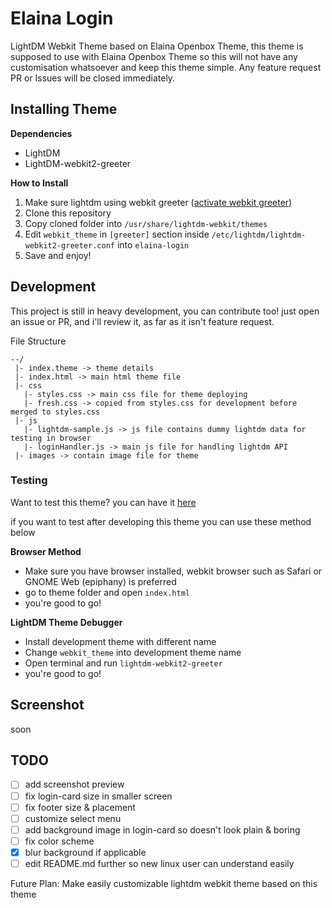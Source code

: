 # Elaina Login
LightDM Webkit Theme based on Elaina Openbox Theme, this theme is supposed to use with Elaina Openbox Theme so this will not have any customisation whatsoever and keep this theme simple.
Any feature request PR or Issues will be closed immediately.


## Installing Theme
**Dependencies**
- LightDM
- LightDM-webkit2-greeter

**How to Install**
1. Make sure lightdm using webkit greeter ([activate webkit greeter](https://wiki.archlinux.org/index.php/LightDM#Greeter))
2. Clone this repository
3. Copy cloned folder into `/usr/share/lightdm-webkit/themes`
4. Edit `webkit_theme` in `[greeter]` section inside `/etc/lightdm/lightdm-webkit2-greeter.conf` into `elaina-login`
5. Save and enjoy!

## Development
This project is still in heavy development, you can contribute too! just open an issue or PR, and i'll review it, as far as it isn't feature request.

File Structure
```
--/
 |- index.theme -> theme details
 |- index.html -> main html theme file
 |- css
   |- styles.css -> main css file for theme deploying
   |- fresh.css -> copied from styles.css for development before merged to styles.css
 |- js
   |- lightdm-sample.js -> js file contains dummy lightdm data for testing in browser
   |- loginHandler.js -> main js file for handling lightdm API
 |- images -> contain image file for theme
```

### Testing 
Want to test this theme? you can have it [here](https://mciicrw.github.io/elaina-login)

if you want to test after developing this theme you can use these method below

**Browser Method**
- Make sure you have browser installed, webkit browser such as Safari or GNOME Web (epiphany) is preferred
- go to theme folder and open `index.html`
- you're good to go!

**LightDM Theme Debugger**
- Install development theme with different name
- Change `webkit_theme` into development theme name
- Open terminal and run `lightdm-webkit2-greeter`
- you're good to go!

## Screenshot
soon

## TODO
- [ ] add screenshot preview
- [ ] fix login-card size in smaller screen
- [ ] fix footer size & placement
- [ ] customize select menu
- [ ] add background image in login-card so doesn't look plain & boring
- [ ] fix color scheme
- [x] blur background if applicable
- [ ] edit README.md further so new linux user can understand easily

Future Plan: Make easily customizable lightdm webkit theme based on this theme